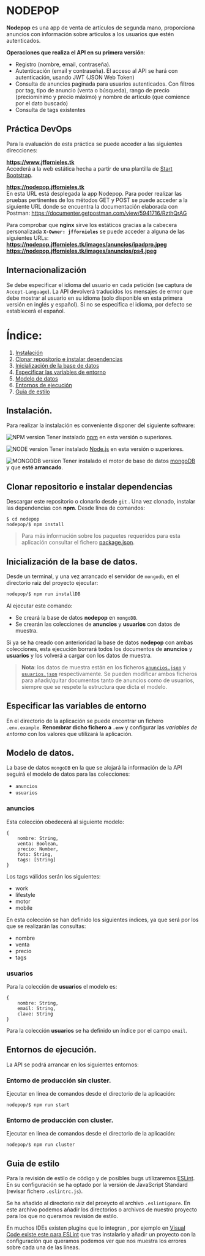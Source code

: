 
# NODEPOP

**Nodepop** es una app de venta de artículos de segunda mano, proporciona anuncios con información sobre articulos a los usuarios que estén autenticados. 

**Operaciones que realiza el API en su primera versión**:
- Registro (nombre, email, contraseña). 
- Autenticación (email y contraseña). El acceso al API se hará con autenticación, usando JWT (JSON Web Token)
- Consulta de anuncios paginada para usuarios autenticados. Con filtros por tag, tipo de anuncio (venta o búsqueda), rango de precio (preciomínimo y precio máximo) y nombre de artículo (que comience por el dato buscado)
- Consulta de tags existentes

## Práctica DevOps
Para la evaluación de esta práctica se puede acceder a las siguientes direcciones:

**<https://www.jffornieles.tk>**  
Accederá a la web estática hecha a partir de una plantilla de [Start Bootstrap](https://startbootstrap.com).

**<https://nodepop.jffornieles.tk>**  
En esta URL está desplegada la app Nodepop. Para poder realizar las pruebas pertinentes de los métodos GET y POST se puede acceder a la siguiente URL donde se encuentra la documentación elaborada con Postman:
https://documenter.getpostman.com/view/5941716/RzthQrAG

Para comprobar que **nginx** sirve los estáticos gracias a la cabecera personalizada **`X-Owner: jffornieles`** se puede acceder a alguna de las siguientes URLs:  
**https://nodepop.jffornieles.tk/images/anuncios/ipadpro.jpeg** 
**https://nodepop.jffornieles.tk/images/anuncios/ps4.jpeg**




## Internacionalización
Se debe especificar el idioma del usuario en cada petición (se captura de `Accept-Language`). La API devolverá traducidos los mensajes de errror que debe mostrar al usuario en su idioma (solo disponible en esta primera versión en inglés y español). Si no se especifica el idioma, por defecto se establecerá el español. 

# <a id="index"></a>Índice:

1. [Instalación](#instalacion)
2. [Clonar repositorio e instalar dependencias](#clonar)
3. [Inicialización de la base de datos](#iniciobd)
4. [Especificar las variables de entorno](#variablesentorno)
5. [Modelo de datos](#modelodatos)
6. [Entornos de ejecución](#entornosejecucion)
7. [Guia de estilo](#estilo)


## <a id="instalacion"></a>Instalación.
Para realizar la instalación es conveniente disponer del siguiente software:

![NPM version](https://img.shields.io/badge/npm-6.4.1-red.svg)
Tener instalado [npm](https://www.npmjs.com/) en esta versión o superiores.

![NODE version](https://img.shields.io/badge/node-10.13.0-green.svg)
Tener instalado [Node.js](https://nodejs.org/) en esta versión o superiores.

![MONGODB version](https://img.shields.io/badge/mongodb-4.0.4-green.svg)
Tener instalado el motor de base de datos [mongoDB](https://www.mongodb.com/) y que **esté arrancado**.

## <a id="clonar"></a>Clonar repositorio e instalar dependencias
Descargar este repositorio o clonarlo desde `git` .
Una vez clonado, instalar las dependencias con **npm**. Desde línea de comandos:

```shell
$ cd nodepop
nodepop/$ npm install
```
> Para más información sobre los paquetes requeridos para esta aplicación consultar el fichero [package.json](package.json).


## <a id="iniciobd"></a>Inicialización de la base de datos.
Desde un terminal, y una vez arrancado el servidor de `mongodb`, en el directorio raiz del proyecto ejecutar:

```bash
nodepop/$ npm run installDB
```
Al ejecutar este comando:

- Se creará la base de datos **nodepop** en `mongoDB`.
- Se crearán las colecciones de **anuncios** y **usuarios** con datos de muestra.

Si ya se ha creado con anterioridad la base de datos **nodepop** con ambas colecciones, esta ejecución borrará todos los documentos de **anuncios** y **usuarios** y los volverá a cargar con los datos de muestra.

> **Nota**: los datos de muestra están en los ficheros [`anuncios.json`](./anuncios.json) y [`usuarios.json`](./usuarios.json) respectivamente. Se pueden modificar ambos ficheros para añadir/quitar documentos tanto de anuncios como de usuarios, siempre que se respete la estructura que dicta el modelo.


## <a id="variablesentorno"></a>Especificar las variables de entorno
En el directorio de la aplicación se puede encontrar un fichero `.env.example`. **Renombrar dicho fichero a `.env`** y configurar las *variables de entorno* con los valores que utilizará la aplicación.

## <a id="modelodatos"></a>Modelo de datos.
La base de datos `mongoDB` en la que se alojará la información de la API seguirá el modelo de datos para las colecciones:

* `anuncios`
* `usuarios`

### anuncios
Esta colección obedecerá al siguiente modelo:

```
{
    nombre: String,
    venta: Boolean,
    precio: Number,
    foto: String,
    tags: [String]
}
```
Los tags válidos serán los siguientes:

* work
* lifestyle
* motor
* mobile

En esta colección se han definido los siguientes índices, ya que será por los que se realizarán las consultas:

* nombre
* venta
* precio
* tags

### usuarios
Para la colección de **usuarios** el modelo es:

```
{
    nombre: String,
    email: String,
    clave: String
}
```

Para la colección **usuarios** se ha definido un índice por el campo `email`.


## <a id="entornosejecucion"></a>Entornos de ejecución.
La API se podrá arrancar en los siguientes entornos:

### Entorno de producción sin cluster.
Ejecutar en línea de comandos desde el directorio de la aplicación:

```shell
nodepop/$ npm run start
```

### Entorno de producción con cluster.
Ejecutar en línea de comandos desde el directorio de la aplicación:

```shell
nodepop/$ npm run cluster
```


## <a id="estilo"></a>Guia de estilo 

Para la revisión de estilo de código y de posibles bugs utilizaremos [ESLint](http://eslint.org/).
En su configuración se ha optado por la versión de JavaScript Standard (revisar fichero `.eslintrc.js`).

Se ha añadido al directorio raiz del proeycto el archivo `.eslintignore`. En este archivo podemos añadir los directorios o archivos de nuestro proyecto para los que no queramos revisión de estilo.

En muchos IDEs existen plugins que lo integran , por ejemplo en [Visual Code existe este para ESLint](https://marketplace.visualstudio.com/items?itemName=dbaeumer.vscode-eslint) que tras instalarlo y añadir un proyecto con la configuración que queramos podemos ver que nos muestra los errores sobre cada una de las líneas.



